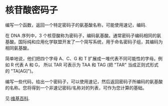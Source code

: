 # 核苷酸密码子

编写一个函数，返回一个特定密码子的氨基酸名称，可能使用速记，编码.

在 DNA 序列中，3 个核苷酸称为密码子，编码氨基酸。通常密码子编码相同的氨基酸。国际纯和应用化学联盟开发了一个简写系统，用于命名密码子组，其编码为相同氨基酸。

简单地说，他们把四个字母 A、C、G 和 T 扩展成一堆代表不同可能性的字母。例如 R 代表 A 和 G，
所以 TAR 可表示为 TAA 和 TAG (把 "TAR" 当成正则式形式的 "TA[AG]")。

编写一些代码，给出一个密码子，可以使用速记，然后返回密码子所编码的氨基酸的名称。您将得到一个非速记密码/名称对的列表，可作为您计算的基础。

见:[维基百科](https://en.wikipedia.org/wiki/DNA_codon_table).

[help-page]: https://exercism.io/tracks/rust/learning
[modules]: https://doc.rust-lang.org/book/ch07-00-modules.html
[cargo]: https://doc.rust-lang.org/book/ch14-00-more-about-cargo.html
[rust-tests]: https://doc.rust-lang.org/book/ch11-02-running-tests.html
